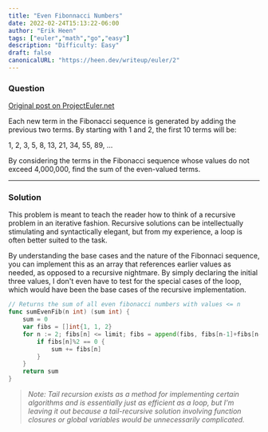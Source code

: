 ```yaml
---
title: "Even Fibonnacci Numbers"
date: 2022-02-24T15:13:22-06:00
author: "Erik Heen"
tags: ["euler","math","go","easy"]
description: "Difficulty: Easy" 
draft: false
canonicalURL: "https://heen.dev/writeup/euler/2"
---
```


### Question

[Original post on ProjectEuler.net](https://projecteuler.net/problem=2)

Each new term in the Fibonacci sequence is generated by adding the previous two terms. By starting with 1 and 2, the first 10 terms will be:

1, 2, 3, 5, 8, 13, 21, 34, 55, 89, ...

By considering the terms in the Fibonacci sequence whose values do not exceed 4,000,000, find the sum of the even-valued terms.

___
### Solution

This problem is meant to teach the reader how to think of a recursive problem in an iterative fashion. Recursive solutions can be intellectually stimulating and syntactically elegant, but from my experience, a loop is often better suited to the task.

By understanding the base cases and the nature of the Fibonnaci sequence, you can implement this as an array that references earlier values as needed, as opposed to a recursive nightmare. By simply declaring the initial three values, I don't even have to test for the special cases of the loop, which would have been the base cases of the recursive implementation.

```go
// Returns the sum of all even fibonacci numbers with values <= n
func sumEvenFib(n int) (sum int) {
	sum = 0
	var fibs = []int{1, 1, 2}
	for n := 2; fibs[n] <= limit; fibs = append(fibs, fibs[n-1]+fibs[n-2]) {
		if fibs[n]%2 == 0 {
			sum += fibs[n]
		}
	}
	return sum
}
```

> *Note: Tail recursion exists as a method for implementing certain algorithms and is essentially just as efficient as a loop, but I'm leaving it out because a tail-recursive solution involving function closures or global variables would be unnecessarily complicated.*
